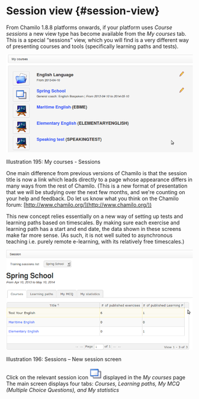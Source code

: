 # Session view {#session-view}

From Chamilo 1.8.8 platforms onwards, if your platform uses _Course sessions_ a new view type has become available from the _My courses_ tab. This is a special “sessions” view, which you will find is a very different way of presenting courses and tools (specifically learning paths and tests).

![](../assets/images262.png)

Illustration 195: My courses - Sessions

One main difference from previous versions of Chamilo is that the session title is now a link which leads directly to a page whose appearance differs in many ways from the rest of Chamilo. (This is a new format of presentation that we will be studying over the next few months, and we&#039;re counting on your help and feedback. Do let us know what you think on the Chamilo forum: [http://www.chamilo.org/](http://www.chamilo.org/))

This new concept relies essentially on a new way of setting up tests and learning paths based on timescales. By making sure each exercise and learning path has a start and end date, the data shown in these screens make far more sense. (As such, it is not well suited to asynchronous teaching i.e. purely remote e-learning, with its relatively free timescales.)

![](../assets/graphics370.png)

Illustration 196: Sessions – New session screen

Click on the relevant session icon ![](../assets/graphics372.png) displayed in the _My courses_ page The main screen displays four tabs: _Courses, Learning paths, My MCQ (Multiple Choice Questions), and My statistics_